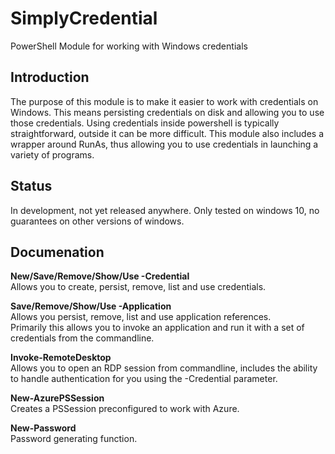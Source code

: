 # SimplyCredential
PowerShell Module for working with Windows credentials

## Introduction
The purpose of this module is to make it easier to work with credentials on Windows. This means persisting credentials on disk and allowing you to use those credentials.  Using credentials inside powershell is typically straightforward, outside it can be more difficult.  This module also includes a wrapper around RunAs, thus allowing you to use credentials in launching a variety of programs.

## Status
In development, not yet released anywhere. Only tested on windows 10, no guarantees on other versions of windows.

## Documenation
**New/Save/Remove/Show/Use -Credential**  
Allows you to create, persist, remove, list and use credentials.

**Save/Remove/Show/Use -Application**  
Allows you persist, remove, list and use application references.  
Primarily this allows you to invoke an application and run it with a set of credentials from the commandline.

**Invoke-RemoteDesktop**  
Allows you to open an RDP session from commandline, includes the ability to handle authentication for you using the -Credential parameter.

**New-AzurePSSession**  
Creates a PSSession preconfigured to work with Azure.

**New-Password**  
Password generating function.